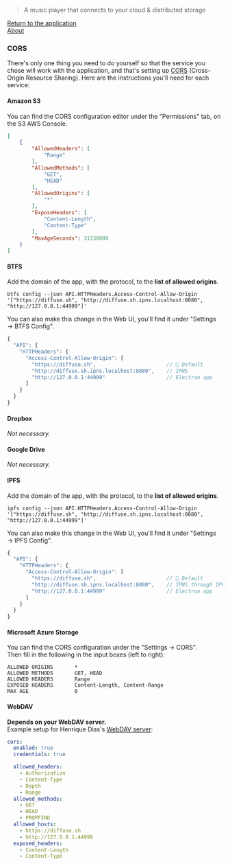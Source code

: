 > A music player that connects to your cloud &amp; distributed storage

[Return to the application](../../)  
[About](../)  



<div id="CORS" />

### CORS

There's only one thing you need to do yourself so that the service you chose will work with the application, and that's setting up [CORS](https://developer.mozilla.org/en-US/docs/Web/HTTP/CORS) (Cross-Origin Resource Sharing). Here are the instructions you'll need for each service:

<div id="CORS__S3" />

#### Amazon S3

You can find the CORS configuration editor under the "Permissions" tab, on the S3 AWS Console.

```json
[
    {
        "AllowedHeaders": [
            "Range"
        ],
        "AllowedMethods": [
            "GET",
            "HEAD"
        ],
        "AllowedOrigins": [
            "*"
        ],
        "ExposeHeaders": [
            "Content-Length",
            "Content-Type"
        ],
        "MaxAgeSeconds": 31536000
    }
]
```

<div id="CORS__BTFS" />

#### BTFS

Add the domain of the app, with the protocol, to the __list of allowed origins__.  

```shell
btfs config --json API.HTTPHeaders.Access-Control-Allow-Origin '["https://diffuse.sh", "http://diffuse.sh.ipns.localhost:8080", "http://127.0.0.1:44999"]'
```

You can also make this change in the Web UI, you'll find it under "Settings → BTFS Config".

```javascript
{
  "API": {
    "HTTPHeaders": {
      "Access-Control-Allow-Origin": [
        "https://diffuse.sh",                       // 🎵 Default
        "http://diffuse.sh.ipns.localhost:8080",    // IPNS
        "http://127.0.0.1:44999"                    // Electron app
      ]
    }
  }
}
```

<div id="CORS__Dropbox" />

#### Dropbox

_Not necessary._

<div id="CORS__Google-Drive" />

#### Google Drive

_Not necessary._

<div id="CORS__IPFS" />

#### IPFS

Add the domain of the app, with the protocol, to the __list of allowed origins__.  

```shell
ipfs config --json API.HTTPHeaders.Access-Control-Allow-Origin '["https://diffuse.sh", "http://diffuse.sh.ipns.localhost:8080", "http://127.0.0.1:44999"]'
```

You can also make this change in the Web UI, you'll find it under "Settings → IPFS Config".

```javascript
{
  "API": {
    "HTTPHeaders": {
      "Access-Control-Allow-Origin": [
        "https://diffuse.sh",                       // 🎵 Default
        "http://diffuse.sh.ipns.localhost:8080",    // IPNS through IPFS Companion
        "http://127.0.0.1:44999"                    // Electron app
      ]
    }
  }
}
```

<div id="CORS__Azure" />

#### Microsoft Azure Storage

You can find the CORS configuration under the "Settings -> CORS".  
Then fill in the following in the input boxes (left to right):

```
ALLOWED ORIGINS       *
ALLOWED METHODS       GET, HEAD
ALLOWED HEADERS       Range
EXPOSED HEADERS       Content-Length, Content-Range
MAX AGE               0
```

<div id="CORS__WebDAV" />

#### WebDAV

__Depends on your WebDAV server.__  
Example setup for Henrique Dias's [WebDAV server](https://github.com/hacdias/webdav):

```yaml
cors:
  enabled: true
  credentials: true

  allowed_headers:
    - Authorization
    - Content-Type
    - Depth
    - Range
  allowed_methods:
    - GET
    - HEAD
    - PROPFIND
  allowed_hosts:
    - https://diffuse.sh
    - http://127.0.0.1:44999
  exposed_headers:
    - Content-Length
    - Content-Type
```

